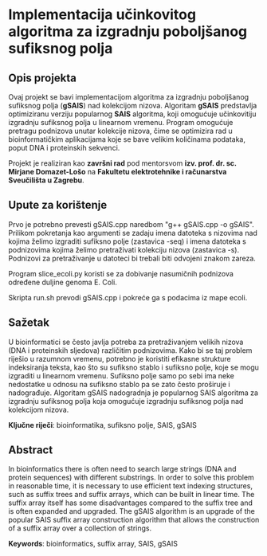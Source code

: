 # Implementacija učinkovitog algoritma za izgradnju poboljšanog sufiksnog polja

## Opis projekta

Ovaj projekt se bavi implementacijom algoritma za izgradnju poboljšanog sufiksnog polja (**gSAIS**) nad kolekcijom nizova. Algoritam **gSAIS** predstavlja optimiziranu verziju popularnog **SAIS** algoritma, koji omogućuje učinkovitiju izgradnju sufiksnog polja u linearnom vremenu. Program omogućuje pretragu podnizova unutar kolekcije nizova, čime se optimizira rad u bioinformatičkim aplikacijama koje se bave velikim količinama podataka, poput DNA i proteinskih sekvenci.

Projekt je realiziran kao **završni rad** pod mentorsvom **izv. prof. dr. sc. Mirjane Domazet-Lošo** na **Fakultetu elektrotehnike i računarstva** **Sveučilišta u Zagrebu**.

## Upute za korištenje

Prvo je potrebno prevesti gSAIS.cpp naredbom "g++ gSAIS.cpp -o gSAIS".
Prilikom pokretanja kao argumenti se zadaju imena datoteka s nizovima nad kojima želimo izgraditi sufiksno polje (zastavica -seq) i imena datoteka s podnizovima kojima želimo pretraživati kolekciju nizova (zastavica -s).
Podnizovi za pretraživanje u datoteci bi trebali biti odvojeni znakom zareza.

Program slice_ecoli.py koristi se za dobivanje nasumičnih podnizova određene duljine genoma E. Coli.

Skripta run.sh prevodi gSAIS.cpp i pokreće ga s podacima iz mape ecoli.


## Sažetak

U bioinformatici se često javlja potreba za pretraživanjem velikih nizova (DNA i proteinskih sljedova) različitim podnizovima. Kako bi se taj problem riješio u razumnom vremenu, potrebno je koristiti efikasne strukture indeksiranja teksta, kao što su sufiksno stablo i sufiksno polje, koje se mogu izgraditi u linearnom vremenu. Sufiksno polje samo po sebi ima neke nedostatke u odnosu na sufiksno stablo pa se zato često proširuje i nadograđuje. Algoritam gSAIS nadogradnja je popularnog SAIS algoritma za izgradnju sufiksnog polja koja omogućuje izgradnju sufiksnog polja nad kolekcijom nizova.

**Ključne riječi**: bioinformatika, sufiksno polje, SAIS, gSAIS

## Abstract

In bioinformatics there is often need to search large strings (DNA and protein sequences) with different substrings. In order to solve this problem in reasonable time, it is necessary to use efficient text indexing structures, such as suffix trees and suffix arrays, which can be built in linear time. The suffix array itself has some disadvantages compared to the suffix tree and is often expanded and upgraded. The gSAIS algorithm is an upgrade of the popular SAIS suffix array construction algorithm that allows the construction of a suffix array over a collection of strings.

**Keywords**: bioinformatics, suffix array, SAIS, gSAIS
